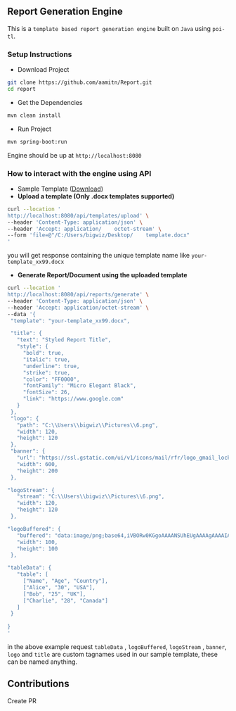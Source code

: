 ## Report Generation Engine

This is a `template based report generation engine` built on `Java` using `poi-tl`.

### Setup Instructions

 - Download Project

 ```sh
git clone https://github.com/aamitn/Report.git
cd report
```
- Get the Dependencies

 ```sh
mvn clean install
```
- Run Project

 ```sh
mvn spring-boot:run
```

Engine should be up at `http://localhost:8080`

### How to interact with the engine using API

- Sample Template ([Download](https://raw.githubusercontent.com/aamitn/Report/refs/heads/master/sample_template/template.docx))
- **Upload a template (Only .docx templates supported)**

 ```sh
curl --location ' 
http://localhost:8080/api/templates/upload' \
--header 'Content-Type: application/json' \
--header 'Accept: application/    octet-stream' \
--form 'file=@"/C:/Users/bigwiz/Desktop/    template.docx"
'
```
you will get response containing the unique template name like `your-template_xx99.docx`


- **Generate Report/Document  using the uploaded template**

 ```sh
curl --location '
http://localhost:8080/api/reports/generate' \
--header 'Content-Type: application/json' \
--header 'Accept: application/octet-stream' \
--data '{
  "template": "your-template_xx99.docx",

  "title": {
    "text": "Styled Report Title",
    "style": {
      "bold": true,
      "italic": true,
      "underline": true,
      "strike": true,
      "color": "FF0000",
      "fontFamily": "Micro Elegant Black",
      "fontSize": 26,
      "link": "https://www.google.com"
    }
  },
  "logo": {
    "path": "C:\\Users\\bigwiz\\Pictures\\6.png",
    "width": 120,
    "height": 120
  },
  "banner": {
    "url": "https://ssl.gstatic.com/ui/v1/icons/mail/rfr/logo_gmail_lockup_dark_2x_r5.png",
    "width": 600,
    "height": 200
  },

 "logoStream": {
    "stream": "C:\\Users\\bigwiz\\Pictures\\6.png",
    "width": 120,
    "height": 120
  },

 "logoBuffered": {
    "buffered": "data:image/png;base64,iVBORw0KGgoAAAANSUhEUgAAAAgAAAAIAQMAAAD+wSzIAAAABlBMVEX///+/v7+jQ3Y5AAAADklEQVQI12P4AIX8EAgALgAD/aNpbtEAAAAASUVORK5CYII",
    "width": 100,
    "height": 100
  },

 "tableData": {
    "table": [
      ["Name", "Age", "Country"],
      ["Alice", "30", "USA"],
      ["Bob", "25", "UK"],
      ["Charlie", "28", "Canada"]
    ]
  }
  
}
'
```

in the above example request `tableData` , `logoBuffered`, `logoStream` , `banner`, `logo` and `title` are custom tagnames used in our sample template, these can be named anything.


## Contributions
Create PR